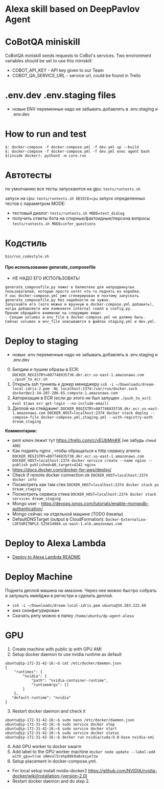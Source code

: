 # Alexa skill based on DeepPavlov Agent

CoBotQA miniskill
========================
CoBotQA miniskill sends requests to CoBot's services. Two environment variables
should be set to use this miniskill:
 * COBOT_API_KEY - API key given to our Team
 * COBOT_QA_SERVICE_URL - service url, could be found in Trello

 .env.dev .env.staging files
 =======================

 - новые ENV переменные надо не забывать добавлять в .env.staging и .env.dev

How to run and test
=======================

```
$: docker-compose -f docker-compose.yml -f dev.yml up --build
$: docker-compose -f docker-compose.yml -f dev.yml exec agent bash
$(inside docker): python3 -m core.run
```

Автотесты
====================
по умолчанию все тесты запускаются на gpu: `tests/runtests.sh`

запуск на cpu: `tests/runtests.sh DEVICE=cpu`
запуск определенных тестов с параметром MODE: 
- тестовый диалог: `tests/runtests.sh MODE=test_dialog`
- получить ответы бота на спорные/фактоидные/персона вопросы `tests/runtests.sh MODE=infer_questions`


Кодстиль
====================
`bin/run_codestyle.sh`

#### Про использование generate_composefile

- НЕ НАДО ЕГО ИСПОЛЬЗОВАТЬ!

```
generate_composefile.py лежит в билиотеке для непродвинутых пользователей, которые просто хотят что-то поднять из коробки.
У нас docker-compose.yml уже сгенерирован и поэтому запускать generate_composefile.py без надобности не нужно.
Запускайте его (хотя можно и вручную в docker-compose.yml добавить), когда добавляете или изменяете internal скилл в config.py.
Причем обращайте внимание на следующие вещи:
- Секции volumes и env_file в docker-compose.yml не должно быть. Сейчас volumes и env_file описываются в файлах staging.yml и dev.yml.
```

Deploy to staging
=======================

- новые .env переменные надо не забывать добавлять в .env.staging и .env.dev

0. Билдим и пушим образы в ECR: `DOCKER_REGISTRY=807746935730.dkr.ecr.us-east-1.amazonaws.com ./push_to_ecr.sh`
1. Открыть ssh туннель к докер менеджеру `ssh -i ~/Downloads/dream-local-idris-2.pem -NL localhost:2374:/var/run/docker.sock docker@ec2-34-207-206-65.compute-1.amazonaws.com`
2. Авторизация в ECR (если до этого не был запущен `./push_to_ecr`): `eval $(aws ecr get-login --no-include-email)`
3. Деплой на стейджинг: `DOCKER_REGISTRY=807746935730.dkr.ecr.us-east-1.amazonaws.com DOCKER_HOST=localhost:2374 docker stack deploy --compose-file docker-compose.yml,staging.yml --with-registry-auth dream_staging`

**Комментарии:**
- pem ключ лежит тут https://trello.com/c/vEUbMmKK (не забудь `chmod 400`)
- Как поднять nginx , чтобы обращаться к http сервису агента: `DOCKER_REGISTRY=807746935730.dkr.ecr.us-east-1.amazonaws.com DOCKER_HOST=localhost:2374 docker service create --name nginx --publish published=80,target=4242 nginx`
- https://docs.docker.com/docker-for-aws/deploy/
- Check if remote docker connection ok `DOCKER_HOST=localhost:2374 docker info`
- Посмотреть как там стек `DOCKER_HOST=localhost:2374 docker stack ps dream_staging`
- Посмотреть сервиса стека `DOCKER_HOST=localhost:2374 docker stack services dream_staging`
- Mongo user - https://devops.ionos.com/tutorials/enable-mongodb-authentication/
- Mongo сейчас на отдельной машине (TODO бэкапы)
- DefaultDNSTarget (output в CloudFormation): `Docker-ExternalLoa-LOFSURITNPLE-525614984.us-east-1.elb.amazonaws.com`


Deploy to Alexa Lambda
=======================

- [Deploy to Alexa Lambda README](aws_lambda/README.md)


Deploy Machine
=======================
Поднята деплой машина на амазоне. Через нее можно быстро собрать и запуишть имейджи в регистри и сделать деплой.

- `ssh -i ~/Downloads/dream-local-idris.pem ubuntu@34.203.223.60`
- aws сконфигурирован
- Скачать репу можно в папку `/home/ubuntu/dp-agent-alexa`


GPU
========================
1. Create machine with public ip with GPU AMI
2. Setup docker daemon to use nvidia runtime as default
```
ubuntu@ip-172-31-42-16:~$ cat /etc/docker/daemon.json
{
    "runtimes": {
        "nvidia": {
            "path": "nvidia-container-runtime",
            "runtimeArgs": []
        }
    },
   "default-runtime": "nvidia"
}
```
3. Restart docker daemon and check it
```
ubuntu@ip-172-31-42-16:~$ sudo nano /etc/docker/daemon.json
ubuntu@ip-172-31-42-16:~$ sudo service docker stop
ubuntu@ip-172-31-42-16:~$ sudo service docker start
ubuntu@ip-172-31-42-16:~$ sudo service docker status
ubuntu@ip-172-31-42-16:~$ docker run nvidia/cuda:9.0-base nvidia-smi
```
4. Add GPU worker to docker swarm
5. Add label to the GPU worker machine `docker node update --label-add with_gpu=true o0mvol5rehp80k9a0xkzye7zw`
6. Setup placement in docker-compose.yml.


- For local setup install nvidia-docker2 https://github.com/NVIDIA/nvidia-docker/wiki/Installation-(version-2.0)
- Restart docker daemon and do step 2.
